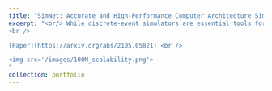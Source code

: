 ```yaml
---
title: "SimNet: Accurate and High-Performance Computer Architecture Simulation using Machine Learning"
excerpt: "<br/> While discrete-event simulators are essential tools for architecture research, design, and development, their practicality is limited by an extremely long time-to-solution for realistic applications under investigation. This work describes a concerted effort, where machine learning (ML) is used to accelerate discrete-event simulation. First, an ML-based instruction latency prediction framework that accounts for both static instruction properties and dynamic processor states is constructed. Then, a GPU-accelerated parallel simulator is implemented based on the proposed instruction latency predictor, and its simulation accuracy and throughput are validated and evaluated against a state-of-the-art simulator. Leveraging modern GPUs, the ML-based simulator outperforms traditional simulators significantly.
<br />

[Paper](https://arxiv.org/abs/2105.05821) <br />

<img src='/images/100M_scalability.png'>
"
collection: portfolio
---
```

